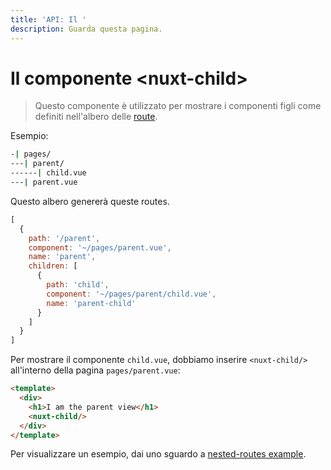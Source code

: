 ```yaml
---
title: 'API: Il '
description: Guarda questa pagina.
---
```


# Il componente &lt;nuxt-child&gt;

> Questo componente è utilizzato per mostrare i componenti figli come definiti nell'albero delle [route](/guide/routing#nested-routes).

Esempio:

```bash
-| pages/
---| parent/
------| child.vue
---| parent.vue
```

Questo albero genererà queste routes.

```js
[
  {
    path: '/parent',
    component: '~/pages/parent.vue',
    name: 'parent',
    children: [
      {
        path: 'child',
        component: '~/pages/parent/child.vue',
        name: 'parent-child'
      }
    ]
  }
]
```

Per mostrare il componente `child.vue`, dobbiamo inserire `<nuxt-child/>` all'interno della pagina `pages/parent.vue`:

```html
<template>
  <div>
    <h1>I am the parent view</h1>
    <nuxt-child/>
  </div>
</template>
```

Per visualizzare un esempio, dai uno sguardo a [nested-routes example](/examples/nested-routes).
